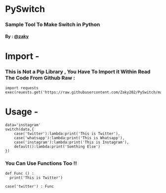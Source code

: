 # PySwitch
### Sample Tool To Make Switch in Python
#### By : [@zaky](https://instagram.com/zaky1_mohammed)
# Import -
### This is Not a Pip Library , You Have To Import it Within Read The Code From Github Raw :
```
import requests
exec(reuests.get('https://raw.githubusercontent.com/Zaky202/PySwitch/main/PySwitch.py').text)
```
# Usage -
```
data='instagram'
switch(data,{
    case('twitter'):lambda:print('This is Twitter'),
    case('whatsapp'):lambda:print('This is Whatsapp'),
    case('instagram'):lambda:print('This is Instagram'),
    default():lambda:print('Somthing Else')
})
```
### You Can Use Functions Too !!
```
def Func () :
  print('This is Twitter')

case('twitter') : Func
```
